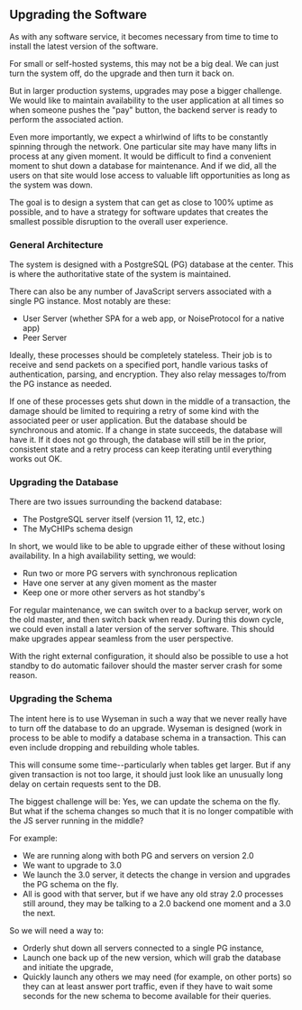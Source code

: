 ## Upgrading the Software

As with any software service, it becomes necessary from time to time to install
the latest version of the software.

For small or self-hosted systems, this may not be a big deal.  We can just turn
the system off, do the upgrade and then turn it back on.

But in larger production systems, upgrades may pose a bigger challenge.  We 
would like to maintain availability to the user application at all times so 
when someone pushes the "pay" button, the backend server is ready to perform 
the associated action.

Even more importantly, we expect a whirlwind of lifts to be constantly spinning
through the network.  One particular site may have many lifts in process at any
given moment.  It would be difficult to find a convenient moment to shut down
a database for maintenance.  And if we did, all the users on that site would
lose access to valuable lift opportunities as long as the system was down.

The goal is to design a system that can get as close to 100% uptime as 
possible, and to have a strategy for software updates that creates the smallest
possible disruption to the overall user experience.

### General Architecture

The system is designed with a PostgreSQL (PG) database at the center.  This is 
where the authoritative state of the system is maintained.

There can also be any number of JavaScript servers associated with a single PG
instance.  Most notably are these:
  - User Server (whether SPA for a web app, or NoiseProtocol for a native app)
  - Peer Server

Ideally, these processes should be completely stateless.  Their job is to 
receive and send packets on a specified port, handle various tasks of 
authentication, parsing, and encryption.  They also relay messages to/from the 
PG instance as needed.

If one of these processes gets shut down in the middle of a transaction, the
damage should be limited to requiring a retry of some kind with the associated
peer or user application.  But the database should be synchronous and atomic.
If a change in state succeeds, the database will have it.  If it does not go
through, the database will still be in the prior, consistent state and a retry
process can keep iterating until everything works out OK.

### Upgrading the Database

There are two issues surrounding the backend database:
  - The PostgreSQL server itself (version 11, 12, etc.)
  - The MyCHIPs schema design

In short, we would like to be able to upgrade either of these without losing
availability.  In a high availability setting, we would:
  - Run two or more PG servers with synchronous replication
  - Have one server at any given moment as the master
  - Keep one or more other servers as hot standby's

For regular maintenance, we can switch over to a backup server, work on the old
master, and then switch back when ready.  During this down cycle, we could even
install a later version of the server software.  This should make upgrades
appear seamless from the user perspective.

With the right external configuration, it should also be possible to use a hot
standby to do automatic failover should the master server crash for some
reason.

### Upgrading the Schema

The intent here is to use Wyseman in such a way that we never really have to
turn off the database to do an upgrade.  Wyseman is designed (work in process
to be able to modify a database schema in a transaction.  This can even include 
dropping and rebuilding whole tables.

This will consume some time--particularly when tables get larger.  But if any
given transaction is not too large, it should just look like an unusually long
delay on certain requests sent to the DB.

The biggest challenge will be:  Yes, we can update the schema on the fly.  But
what if the schema changes so much that it is no longer compatible with the JS
server running in the middle?

For example:
  - We are running along with both PG and servers on version 2.0
  - We want to upgrade to 3.0
  - We launch the 3.0 server, it detects the change in version and upgrades
    the PG schema on the fly.
  - All is good with that server, but if we have any old stray 2.0 processes
    still around, they may be talking to a 2.0 backend one moment and a 3.0
    the next.

So we will need a way to:
  - Orderly shut down all servers connected to a single PG instance,
  - Launch one back up of the new version, which will grab the database and
    initiate the upgrade,
  - Quickly launch any others we may need (for example, on other ports) so
    they can at least answer port traffic, even if they have to wait some
    seconds for the new schema to become available for their queries.
